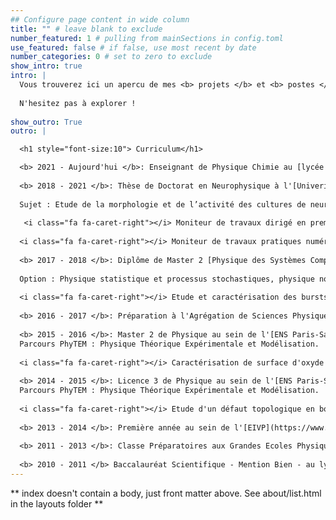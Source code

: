 ```yaml
---
## Configure page content in wide column
title: "" # leave blank to exclude
number_featured: 1 # pulling from mainSections in config.toml
use_featured: false # if false, use most recent by date
number_categories: 0 # set to zero to exclude
show_intro: true
intro: |
  Vous trouverez ici un apercu de mes <b> projets </b> et <b> postes </b> les plus récents. 
  
  N'hesitez pas à explorer !
  
show_outro: True
outro: |

  <h1 style="font-size:10"> Curriculum</h1>

  <b> 2021 - Aujourd'hui </b>: Enseignant de Physique Chimie au [lycée de Coulommiers](https://www.campus-coulommiers.eu/).
  
  <b> 2018 - 2021 </b>: Thèse de Doctorat en Neurophysique à l'[Univerité de Paris](https://u-paris.fr/en/). 
  
  Sujet : Etude de la morphologie et de l’activité des cultures de neurones en développement par des simulations numérique et de l’imagerie de cultures cellulaire.
  
   <i class="fa fa-caret-right"></i> Moniteur de travaux dirigé en première années des [études de santé](https://u-paris.fr/sante/pass-parcours-dacces-specifique-sante/) à l'Université de Paris.
   
  <i class="fa fa-caret-right"></i> Moniteur de travaux pratiques numériques en première année de l'[ESPCI](https://www.espci.psl.eu/en/)
  
  <b> 2017 - 2018 </b>: Diplôme de Master 2 [Physique des Systèmes Complexes](https://physics-complex-systems.fr/). 
  
  Option : Physique statistique et processus stochastiques, physique non linéaire, systèmes hors equilibre et mathématiques.
  
  <i class="fa fa-caret-right"></i> Etude et caractérisation des bursts épileptique de culture de neurones au sein du laboratoire [Matière et Systèmes Complexes](http://www.msc.univ-paris-diderot.fr/) 
  
  <b> 2016 - 2017 </b>: Préparation à l'Agrégation de Sciences Physiques à l'[ENS Paris-Saclay](https://ens-paris-saclay.fr/) (anciennement ENS Cachan) Obtenu, classé 47.
  
  <b> 2015 - 2016 </b>: Master 2 de Physique au sein de l'[ENS Paris-Saclay](https://ens-paris-saclay.fr/) (anciennement ENS Cachan).
  Parcours PhyTEM : Physique Théorique Expérimentale et Modélisation.
  
  <i class="fa fa-caret-right"></i> Caractérisation de surface d'oxyde de cuivre au sein de la [PUCC](https://www.uc.cl/), à Santiago du Chili. 
  
  <b> 2014 - 2015 </b>: Licence 3 de Physique au sein de l'[ENS Paris-Saclay](https://ens-paris-saclay.fr/) (anciennement ENS Cachan).
  Parcours PhyTEM : Physique Théorique Expérimentale et Modélisation.
  
  <i class="fa fa-caret-right"></i> Etude d'un défaut topologique en boucle dans un cristal liquide nématique. Mise en évidence de l'éffet chirogyral au sein du [LPS](https://www2.lps.u-psud.fr/en/home-english/).
  
  <b> 2013 - 2014 </b>: Première année au sein de l'[EIVP](https://www.eivp-paris.fr/), école spécialisé en génie urbain
  
  <b> 2011 - 2013 </b>: Classe Préparatoires aux Grandes Ecoles Physique-Chimie au [lycée Massena](http://www.lycee-massena.fr/).
  
  <b> 2010 - 2011 </b> Baccalauréat Scientifique - Mention Bien - au lycée [Emile Duclaux](https://emile-duclaux-aurillac.ent.auvergnerhonealpes.fr/) à Aurillac.
---
```


** index doesn't contain a body, just front matter above.
See about/list.html in the layouts folder **